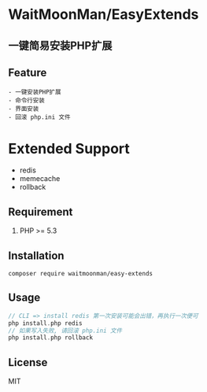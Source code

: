 # WaitMoonMan/EasyExtends

## 一键简易安装PHP扩展

## Feature
    - 一键安装PHP扩展
    - 命令行安装
    - 界面安装
    - 回滚 php.ini 文件


# Extended Support
* redis
* memecache
* rollback
## Requirement

1. PHP >= 5.3



## Installation

```shell
composer require waitmoonman/easy-extends
```

## Usage

```php
// CLI => install redis 第一次安装可能会出错，再执行一次便可
php install.php redis
// 如果写入失败, 请回滚 php.ini 文件
php install.php rollback
```    

## License

MIT
